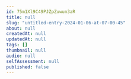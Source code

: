```yaml
---
id: 75m1Xl9C49PJZpZuwun3aR
title: null
slug: "untitled-entry-2024-01-06-at-07-00-45"
about: null
createdAt: null
updatedAt: null
tags: []
thumbnail: null
audio: null
selfAssessment: null
published: false
---
```

